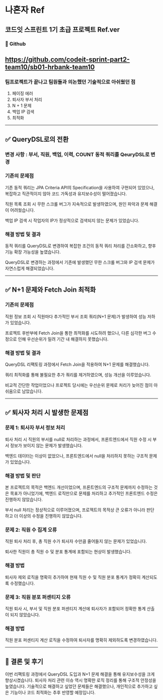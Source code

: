 # 나혼자 Ref

## 코드잇 스프린트 1기 초급 프로젝트 Ref.ver

### 📖 Github
## https://github.com/codeit-sprint-part2-team10/sb01-hrbank-team10

### 팀프로젝트가 끝나고 팀원들과 의논했던 기술적으로 아쉬웠던 점

1. 페이징 에러
2. 퇴사자 부서 처리
3. N + 1 문제
4. 백업 IP 검색
5. 최적화

---


## ✅ QueryDSL로의 전환

### 변경 사항 : 부서, 직원, 백업, 이력, COUNT 동적 쿼리를 QeuryDSL로 변경

### 기존의 문제점

기존 동적 쿼리는 JPA Criteria API의 Specification을 사용하여 구현되어 있었으나, 복잡하고 직관적이지 않아 코드 가독성과 유지보수성이 떨어졌습니다.

직원 목록 조회 시 무한 스크롤 버그가 지속적으로 발생하였으며, 원인 파악과 문제 해결이 어려웠습니다.

백업 IP 검색 시 작업자의 IP가 정상적으로 검색되지 않는 문제가 있었습니다.

### 해결 방법 및 결과

동적 쿼리를 QueryDSL로 변경하여 복잡한 조건의 동적 쿼리 처리를 간소화하고, 향후 기능 확장 가능성을 높였습니다.

QueryDSL로 변경하는 과정에서 기존에 발생했던 무한 스크롤 버그와 IP 검색 문제가 자연스럽게 해결되었습니다.

---

## ✅ N+1 문제와 Fetch Join 최적화

### 기존의 문제점

직원 정보 조회 시 직원마다 추가적인 부서 조회 쿼리(N+1 문제)가 발생하여 성능 저하가 있었습니다.

프로젝트 후반부에 Fetch Join을 통한 최적화를 시도하려 했으나, 다른 심각한 버그 수정으로 인해 우선순위가 밀려 기간 내 해결하지 못했습니다.

### 해결 방법 및 결과

QueryDSL 리팩토링 과정에서 Fetch Join을 적용하여 N+1 문제를 해결했습니다.

쿼리 최적화를 통해 불필요한 추가 쿼리를 제거하였으며, 성능 개선을 이루었습니다.

비교적 간단한 작업이었으나 프로젝트 당시에는 우선순위 문제로 처리가 늦어진 점이 아쉬움으로 남았습니다.

---

## ✅ 퇴사자 처리 시 발생한 문제점

### 문제 1: 퇴사자 부서 정보 처리

퇴사 처리 시 직원의 부서를 null로 처리하는 과정에서, 프론트엔드에서 직원 수정 시 부서 정보가 보이지 않는 문제가 발생했습니다.

백엔드 데이터는 이상이 없었으나, 프론트엔드에서 null을 처리하지 못하는 구조적 문제가 있었습니다.

### 해결 방법 및 판단

본 프로젝트의 목적은 백엔드 개선이었으며, 프론트엔드의 구조적 문제까지 수정하는 것은 목표가 아니었기에, 백엔드 로직만으로 문제를 처리하고 추가적인 프론트엔드 수정은 진행하지 않았습니다.

부서 null 처리는 정상적으로 이루어졌으며, 프로젝트의 목적상 큰 오류가 아니라 판단하고 더 이상의 수정을 진행하지 않았습니다.

### 문제 2: 직원 수 집계 오류

직원 퇴사 처리 후, 총 직원 수가 퇴사자 수만큼 줄어들지 않는 문제가 있었습니다.

퇴사한 직원이 총 직원 수 및 분포 통계에 포함되는 현상이 발생했습니다.

### 해결 방법

퇴사자 제외 로직을 명확히 추가하여 현재 직원 수 및 직원 분포 통계가 정확히 계산되도록 수정했습니다.

### 문제 3: 직원 분포 퍼센티지 오류

직원 퇴사 시, 부서 및 직원 분포 퍼센티지 계산에 퇴사자가 포함되어 정확한 통계 산출이 되지 않았습니다.

### 해결 방법

직원 분포 퍼센티지 계산 로직을 수정하여 퇴사자를 명확히 제외하도록 변경하였습니다.

---

## 🎯 결론 및 후기

이번 리팩토링 과정에서 QueryDSL 도입과 N+1 문제 해결을 통해 유지보수성을 크게 향상시켰습니다. 퇴사자 처리 관련 이슈 역시 명확한 로직 정리를 통해 구조적 안정성을 높였습니다. 기술적으로 해결하고 싶었던 문제들은 해결했으나, 개인적으로 추가하고 싶은 기능이나 코드 최적화는 추후 반영할 예정입니다.

